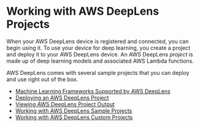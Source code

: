 # Working with AWS DeepLens Projects<a name="deeplens-projects"></a>

When your AWS DeepLens device is registered and connected, you can begin using it\. To use your device for deep learning, you create a project and deploy it to your AWS DeepLens device\. An AWS DeepLens *project* is made up of deep learning models and associated AWS Lambda functions\.

AWS DeepLens comes with several sample projects that you can deploy and use right out of the box\.


+ [Machine Learning Frameworks Supported by AWS DeepLens](deeplens-supported-frameworks.md)
+ [Deploying an AWS DeepLens Project](deeplens-deploy-project.md)
+ [Viewing AWS DeepLens Project Output](deeplens-viewing-output.md)
+ [Working with AWS DeepLens Sample Projects](deeplens-sample-projects.md)
+ [Working with AWS DeepLens Custom Projects](deeplens-custom-projects.md)